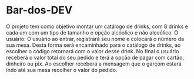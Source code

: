 # Bar-dos-DEV
O projeto tem como objetivo montar um catálogo de drinks, com 8 drinks e cada um com um tipo de tamanho e opção alcóolico e não alcoólico.    O usuário: O usuário ao entrar, registrará seu nome e colocará o número da sua mesa. Desta forma será encaminhado para o catálogo de drinks, ao escolher o código retornará com o valor desse drink. No final o usuário receberá o valor total do seu pedido e terá a opção de pagar com cartão, dinheiro ou pix. Ao escolher receberá a mensagem que o garçom estará indo até sua mesa recolher o valor do pedido.
